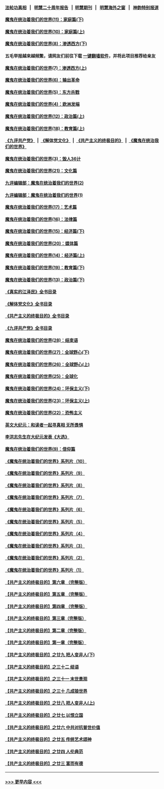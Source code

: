 #### [法轮功真相](https://github.com/gfw-breaker/truth/blob/master/README.md?t=0) &nbsp;&nbsp;|&nbsp;&nbsp; [明慧二十周年报告](https://github.com/gfw-breaker/mh-reports/blob/master/README.md?t=0) &nbsp;&nbsp;|&nbsp;&nbsp;[明慧期刊](https://github.com/gfw-breaker/mh-qikan) &nbsp;&nbsp;|&nbsp;&nbsp; [明慧海外之窗](https://github.com/gfw-breaker/mh-news/blob/master/README.md?t=0) &nbsp;&nbsp;|&nbsp;&nbsp; [神韵特别报道](https://github.com/gfw-breaker/mh-news/blob/master/shenyun.md?t=0)
#### [魔鬼在统治着我们的世界(11)：家庭篇(下)](../pages/nsc422/n10440961.md?t=12151150) 
#### [魔鬼在统治着我们的世界(10)：家庭篇(上)](../pages/nsc422/n10435448.md?t=12151150) 
#### [魔鬼在统治着我们的世界(8)：渗透西方(下)](../pages/nsc422/n10429603.md?t=12151150) 
#### 五毛举报越来越频繁，请网友们前往下载 [一键翻墙软件](https://github.com/gfw-breaker/ssr-accounts)，并将此项目推荐给亲友
#### [魔鬼在统治着我们的世界(7)：渗透西方(上)](../pages/nsc422/n10426013.md?t=12151150) 
#### [魔鬼在统治着我们的世界(6)：输出革命](../pages/nsc422/n10421536.md?t=12151150) 
#### [魔鬼在统治着我们的世界(5)：东方杀戮](../pages/nsc422/n10417707.md?t=12151150) 
#### [魔鬼在统治着我们的世界(4)：欧洲发端](../pages/nsc422/n10414890.md?t=12151150) 
#### [魔鬼在统治着我们的世界(12)：政治篇(上)](../pages/nsc422/n10444576.md?t=12151150) 
#### [魔鬼在统治着我们的世界(18)：教育篇(上)](../pages/nsc422/n10526970.md?t=12151150) 
#### [《九评共产党》](https://github.com/begood0513/9ping.md/blob/master/README.md) &nbsp;|&nbsp; [《解体党文化》](../../../../jtdwh.md/blob/master/README.md)  &nbsp;|&nbsp; [《共产主义的终极目的》](../../../../gczydzjmd.md/blob/master/README.md) &nbsp;|&nbsp; [《魔鬼在统治我们的世界》](../../../../mgztzwmdsj.md/blob/master/README.md) 
#### [魔鬼在统治着我们的世界(3)：毁人36计](../pages/nsc422/n10411583.md?t=12151150) 
#### [魔鬼在统治着我们的世界(21)：文化篇](../pages/nsc422/n10597706.md?t=12151150) 
#### [九评编辑部：魔鬼在统治着我们的世界(2)](../pages/nsc422/n10410036.md?t=12151150) 
#### [九评编辑部：魔鬼在统治着我们的世界(1)](../pages/nsc422/n10406825.md?t=12151150) 
#### [魔鬼在统治着我们的世界(17)：艺术篇](../pages/nsc422/n10499093.md?t=12151150) 
#### [魔鬼在统治着我们的世界(16)：法律篇](../pages/nsc422/n10485969.md?t=12151150) 
#### [魔鬼在统治着我们的世界(15)：经济篇(下)](../pages/nsc422/n10469975.md?t=12151150) 
#### [魔鬼在统治着我们的世界(20)：媒体篇](../pages/nsc422/n10586579.md?t=12151150) 
#### [魔鬼在统治着我们的世界(14)：经济篇(上)](../pages/nsc422/n10457370.md?t=12151150) 
#### [魔鬼在统治着我们的世界(19)：教育篇(下)](../pages/nsc422/n10564808.md?t=12151150) 
#### [魔鬼在统治着我们的世界(13)：政治篇(下)](../pages/nsc422/n10448270.md?t=12151150) 
#### [《真实的江泽民》全书目录](../pages/nsc422/n13721399.md?t=12151150) 
#### [《解体党文化》全书目录](../pages/nsc422/n13721157.md?t=12151150) 
#### [《共产主义的终极目的》全书目录](../pages/nsc422/n13721048.md?t=12151150) 
#### [《九评共产党》全书目录](../pages/nsc422/n13708085.md?t=12151150) 
#### [魔鬼在统治着我们的世界(28)：结束语](../pages/nsc422/n10936246.md?t=12151150) 
#### [魔鬼在统治着我们的世界(27)：全球野心(下)](../pages/nsc422/n10928319.md?t=12151150) 
#### [魔鬼在统治着我们的世界(26)：全球野心(上)](../pages/nsc422/n10900318.md?t=12151150) 
#### [魔鬼在统治着我们的世界(25)：全球化](../pages/nsc422/n10788205.md?t=12151150) 
#### [魔鬼在统治着我们的世界(24)：环保主义(下)](../pages/nsc422/n10695307.md?t=12151150) 
#### [魔鬼在统治着我们的世界(23)：环保主义(上)](../pages/nsc422/n10688613.md?t=12151150) 
#### [魔鬼在统治着我们的世界(22)：恐怖主义](../pages/nsc422/n10614727.md?t=12151150) 
#### [英文大纪元：和读者一起寻真相 无所畏惧](../pages/nsc422/n12542027.md?t=12151150) 
#### [李洪志先生在大纪元发表《大选》](../pages/nsc422/n12534746.md?t=12151150) 
#### [魔鬼在统治着我们的世界(9)：信仰篇](../pages/nsc422/n10432159.md?t=12151150) 
#### [《魔鬼在统治着我们的世界》系列片（10）](../pages/nsc422/n12292670.md?t=12151150) 
#### [《魔鬼在统治着我们的世界》系列片（9）](../pages/nsc422/n12290859.md?t=12151150) 
#### [《魔鬼在统治着我们的世界》系列片（8）](../pages/nsc422/n12287445.md?t=12151150) 
#### [《魔鬼在统治着我们的世界》系列片（7）](../pages/nsc422/n12283425.md?t=12151150) 
#### [《魔鬼在统治着我们的世界》系列片（6）](../pages/nsc422/n12282314.md?t=12151150) 
#### [《魔鬼在统治着我们的世界》系列片（5）](../pages/nsc422/n12281419.md?t=12151150) 
#### [《魔鬼在统治着我们的世界》系列片（4）](../pages/nsc422/n12274024.md?t=12151150) 
#### [《魔鬼在统治着我们的世界》系列片（3）](../pages/nsc422/n12271322.md?t=12151150) 
#### [《魔鬼在统治着我们的世界》系列片（2）](../pages/nsc422/n12269049.md?t=12151150) 
#### [《魔鬼在统治着我们的世界》系列片（1）](../pages/nsc422/n12267575.md?t=12151150) 
#### [【共产主义的终极目的】第六章 （完整版）](../pages/nsc422/n11428913.md?t=12151150) 
#### [【共产主义的终极目的】第五章 （完整版）](../pages/nsc422/n11428912.md?t=12151150) 
#### [【共产主义的终极目的】第四章 （完整版）](../pages/nsc422/n11428907.md?t=12151150) 
#### [【共产主义的终极目的】第三章（完整版）](../pages/nsc422/n11428848.md?t=12151150) 
#### [【共产主义的终极目的】第二章（完整版）](../pages/nsc422/n11428831.md?t=12151150) 
#### [【共产主义的终极目的】第一章（完整版）](../pages/nsc422/n11417651.md?t=12151150) 
#### [【共产主义的终极目的】之廿九 把人变非人(下)](../pages/nsc422/n11344140.md?t=12151150) 
#### [【共产主义的终极目的】之三十二 结语](../pages/nsc422/n11360535.md?t=12151150) 
#### [【共产主义的终极目的】之三十一 末世景观](../pages/nsc422/n11351129.md?t=12151150) 
#### [【共产主义的终极目的】之三十 几成狼世界](../pages/nsc422/n11348280.md?t=12151150) 
#### [【共产主义的终极目的】之廿八 把人变非人(上)](../pages/nsc422/n11340492.md?t=12151150) 
#### [【共产主义的终极目的】之廿七 以恨立国](../pages/nsc422/n11336944.md?t=12151150) 
#### [【共产主义的终极目的】之廿六 中共对抗普世价值](../pages/nsc422/n11324785.md?t=12151150) 
#### [【共产主义的终极目的】之廿五 传统艺术颂神](../pages/nsc422/n11296396.md?t=12151150) 
#### [【共产主义的终极目的】之廿四 人伦典范](../pages/nsc422/n11296397.md?t=12151150) 
#### [【共产主义的终极目的】之廿三 富而有德](../pages/nsc422/n11283598.md?t=12151150) 

----
#### [ >>> 更早内容 <<< ](../indexes/nsc422-earlier.md)
